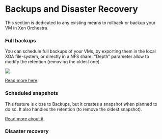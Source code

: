 # Backups and Disaster Recovery

This section is dedicated to any existing means to rollback or backup your VM in Xen Orchestra.

### Full backups

You can schedule full backups of your VMs, by exporting them in the local XOA file-system, or directly in a NFS share. "Depth" parameter allow to modify the retention (removing the oldest one).

![](https://xen-orchestra.com/blog/content/images/2015/07/backupexample.png)

[Read more here](https://xen-orchestra.com/blog/backup-your-xenserver-vms-with-xen-orchestra/).

### Scheduled snapshots

This feature is close to Backups, but it creates a snapshot when planned to do so. It also handles the retention (to remove the oldest snapshot).

[Read more about it](https://xen-orchestra.com/blog/xen-orchestra-4-2/#schedulerollingsnapshots).

### Disaster recovery